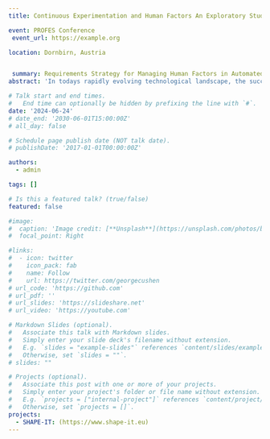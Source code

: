 ```yaml
---
title: Continuous Experimentation and Human Factors An Exploratory Study

event: PROFES Conference
 event_url: https://example.org

location: Dornbirn, Austria


 summary: Requirements Strategy for Managing Human Factors in Automated Vehicle Development
abstract: 'In todays rapidly evolving technological landscape, the success of tools and systems relies heavily on their ability to meet the needs and expectations of users. User-centered design approaches, with a focus on human factors, have gained increasing attention as they prioritize the human element in the development process. With the increasing complexity of software-based systems, companies are adopting agile development methodologies and emphasizing continuous software experimentation. However, there is limited knowledge on how to effectively execute continuous experimentation with respect to human factors within this context. This research paper presents an exploratory qualitative study for integrating human factors in continuous experimentation, aiming to uncover distinctive characteristics of human factors and continuous software experiments, practical challenges for integrating human factors in continuous software experiments, and best practices associated with the management of continuous human factors experimentation.'

# Talk start and end times.
#   End time can optionally be hidden by prefixing the line with `#`.
date: '2024-06-24'
# date_end: '2030-06-01T15:00:00Z'
# all_day: false

# Schedule page publish date (NOT talk date).
# publishDate: '2017-01-01T00:00:00Z'

authors:
  - admin

tags: []

# Is this a featured talk? (true/false)
featured: false

#image:
#  caption: 'Image credit: [**Unsplash**](https://unsplash.com/photos/bzdhc5b3Bxs)'
#  focal_point: Right

#links:
#  - icon: twitter
#    icon_pack: fab
#    name: Follow
#    url: https://twitter.com/georgecushen
# url_code: 'https://github.com'
# url_pdf: ''
# url_slides: 'https://slideshare.net'
# url_video: 'https://youtube.com'

# Markdown Slides (optional).
#   Associate this talk with Markdown slides.
#   Simply enter your slide deck's filename without extension.
#   E.g. `slides = "example-slides"` references `content/slides/example-slides.md`.
#   Otherwise, set `slides = ""`.
# slides: ""

# Projects (optional).
#   Associate this post with one or more of your projects.
#   Simply enter your project's folder or file name without extension.
#   E.g. `projects = ["internal-project"]` references `content/project/deep-learning/index.md`.
#   Otherwise, set `projects = []`.
projects:
  - SHAPE-IT: (https://www.shape-it.eu)
---
```

